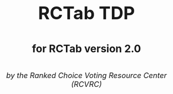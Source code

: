 <!-- HTML for Cover Page -->
<section style="display: block; height: 100vh; text-align: center; margin: 0; padding: 0;">
    <div style="display: flex; flex-direction: column; justify-content: center; align-items: center; height: 100%; padding: 2rem; max-width: 800px; margin: 0 auto;">
        <h1 style="font-size: 3rem; margin-bottom: 0.75rem; font-weight: 700;">
            RCTab TDP
        </h1>
        <h2 style="font-size: 1.75rem; margin-bottom: 1.5rem;">
            for RCTab version 2.0
        </h2>
        <p style="font-size: 1.25rem; font-style: italic;">
            by the Ranked Choice Voting Resource Center (RCVRC)
        </p>
    </div>
</section>

<div style="page-break-after: always;"></div>

--8<--
tdp/00_documentation_abstracts.md
--8<--

<div style="page-break-after: always;"></div>

--8<--
tdp/system_overview.md
--8<--

<div style="page-break-after: always;"></div>

--8<--
tdp/software_design_and_specifications.md
--8<--

<div style="page-break-after: always;"></div>

--8<--
tdp/system_hardware_specification.md
--8<--

<div style="page-break-after: always;"></div>

--8<--
tdp/system_functionality_description.md
--8<--

<div style="page-break-after: always;"></div>

--8<--
tdp/acceptance_test_procedures.md
--8<--

<div style="page-break-after: always;"></div>

--8<--
tdp/system_design_specifications.md
--8<--

<div style="page-break-after: always;"></div>

--8<--
tdp/system_security_specification_requirements.md
--8<--

<div style="page-break-after: always;"></div>

--8<--
tdp/design_and_interface_specification.md
--8<--

<div style="page-break-after: always;"></div>

--8<--
tdp/security_architecture.md
--8<--

<div style="page-break-after: always;"></div>

--8<--
tdp/development_environment_specification.md
--8<--

<div style="page-break-after: always;"></div>

--8<--
tdp/security_threat_analysis.md
--8<--

<div style="page-break-after: always;"></div>

--8<--
tdp/security_testing_and_vulnerability_analysis.md
--8<--

<div style="page-break-after: always;"></div>

--8<--
tdp/system_maintenance_manual.md
--8<--

<div style="page-break-after: always;"></div>

--8<--
tdp/personnel_deployment_and_training.md
--8<--

<div style="page-break-after: always;"></div>

--8<--
tdp/l_and_a_testing.md
--8<--

<div style="page-break-after: always;"></div>

--8<--
tdp/configuration_management_plan.md
--8<--

<div style="page-break-after: always;"></div>

--8<--
tdp/quality_assurance_plan.md
--8<--

<div style="page-break-after: always;"></div>

--8<--
tdp/tabulator_trusted_build_instructions.md
--8<--

<div style="page-break-after: always;"></div>

--8<--
tdp/system_change_notes.md
--8<--

<div style="page-break-after: always;"></div>

--8<--
tdp/system_hardening_procedures_-_windows_os.md
--8<--

<div style="page-break-after: always;"></div>

--8<--
tdp/system_test_and_verification_specification.md
--8<--

<div style="page-break-after: always;"></div>

--8<--
tdp/user_guide.md
--8<--

<div style="page-break-after: always;"></div>

--8<--
tdp/tabulation_options_for_rcv_tabulation.md
--8<--

<div style="page-break-after: always;"></div>

--8<--
tdp/process_ranked_choice_voting_contest.md
--8<--

<div style="page-break-after: always;"></div>

--8<--
tdp/ballot_limitations_and_maximum_testing_range.md
--8<--

<div style="page-break-after: always;"></div>

--8<--
tdp/installation_instructions_for_windows_os.md
--8<--

<div style="page-break-after: always;"></div>

--8<--
tdp/trusted_build_and_output_hash_verification.md
--8<--

<div style="page-break-after: always;"></div>

--8<--
tdp/tabulator_command_line_instructions.md
--8<--

<div style="page-break-after: always;"></div>

--8<--
tdp/configuration_file_parameters.md
--8<--

<div style="page-break-after: always;"></div>

--8<--
tdp/rctab_cvr_files.md
--8<--

<div style="page-break-after: always;"></div>

--8<--
tdp/rctab_config_files.md
--8<--

<div style="page-break-after: always;"></div>

--8<--
tdp/post-election_audit_and_clearing_rctab_from_system.md
--8<--

<div style="page-break-after: always;"></div>

--8<--
tdp/rctab_operator_log_messages.md
--8<--

<div style="page-break-after: always;"></div>

--8<--
tdp/rctab_system_tab_hints.md
--8<--

<div style="page-break-after: always;"></div>

--8<--
tdp/coding_and_header_comment_standards_for_rctab.md
--8<--

<div style="page-break-after: always;"></div>

--8<--
tdp/secure_usb_process.md
--8<--

<div style="page-break-after: always;"></div>

--8<--
tdp/expected-outcome-rcv-test-sets-multi-winner.md
--8<--

<div style="page-break-after: always;"></div>

--8<--
tdp/expected-outcome-rcv-test-sets-single-winner.md
--8<--

<div style="page-break-after: always;"></div>

--8<--
tdp/ranked-choice-voting-laws.md
--8<--

<div style="page-break-after: always;"></div>

--8<--
tdp/22-month-archiving-procedure.md
--8<--
